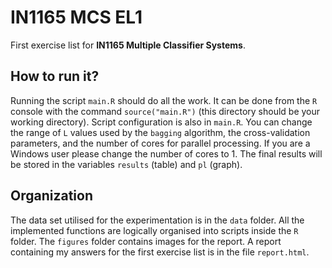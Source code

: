 # IN1165 MCS EL1
First exercise list for **IN1165 Multiple Classifier Systems**.

## How to run it?
Running the script `main.R` should do all the work. It can be done from the `R` console with the command `source("main.R")` (this directory should be your working directory). Script configuration is also in `main.R`. You can change the range of `L` values used by the `bagging` algorithm, the cross-validation parameters, and the number of cores for parallel processing. If you are a Windows user please change the number of cores to 1. The final results will be stored in the variables `results` (table) and `pl` (graph).

## Organization
The data set utilised for the experimentation is in the `data` folder. All the implemented functions are logically organised into scripts inside the `R` folder. The `figures` folder contains images for the report. A report containing my answers for the first exercise list is in the file `report.html`.
